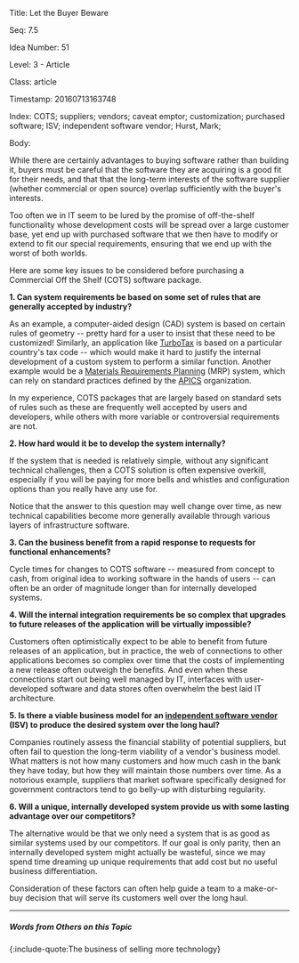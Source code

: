 Title:  Let the Buyer Beware

Seq:    7.5

Idea Number: 51

Level:  3 - Article

Class:  article

Timestamp: 20160713163748

Index:  COTS; suppliers; vendors; caveat emptor; customization; purchased software; ISV; independent software vendor; Hurst, Mark; 

Body:

While there are certainly advantages to buying software rather than building it, buyers must be careful that the software they are acquiring is a good fit for their needs, and that that the long-term interests of the software supplier (whether commercial or open source) overlap sufficiently with the buyer's interests.

Too often we in IT seem to be lured by the promise of off-the-shelf functionality whose development costs will be spread over a large customer base, yet end up with purchased software that we then have to modify or extend to fit our special requirements, ensuring that we end up with the worst of both worlds.

Here are some key issues to be considered before purchasing a Commercial Off the Shelf (COTS) software package.

**1. Can system requirements be based on some set of rules that are generally accepted by industry?**

As an example, a computer-aided design (CAD) system is based on certain rules of geometry -- pretty hard for a user to insist that these need to be customized! Similarly, an application like [TurboTax](https://www.turbotax.com) is based on a particular country's tax code -- which would make it hard to justify the internal development of a custom system to perform a similar function. Another example would be a [Materials Requirements Planning](https://en.wikipedia.org/wiki/Material_requirements_planning) (MRP) system, which can rely on standard practices defined by the [APICS](https://www.apics.org) organization.

In my experience, COTS packages that are largely based on standard sets of rules such as these are frequently well accepted by users and developers, while others with more variable or controversial requirements are not.

**2. How hard would it be to develop the system internally?**

If the system that is needed is relatively simple, without any significant technical challenges, then a COTS solution is often expensive overkill, especially if you will be paying for more bells and whistles and configuration options than you really have any use for.

Notice that the answer to this question may well change over time, as new technical capabilities become more generally available through various layers of infrastructure software.

**3. Can the business benefit from a rapid response to requests for functional enhancements?**

Cycle times for changes to COTS software -- measured from concept to cash, from original idea to working software in the hands of users -- can often be an order of magnitude longer than for internally developed systems.

**4. Will the internal integration requirements be so complex that upgrades to future releases of the application will be virtually impossible?**

Customers often optimistically expect to be able to benefit from future releases of an application, but in practice, the web of connections to other applications becomes so complex over time that the costs of implementing a new release often outweigh the benefits. And even when these connections start out being well managed by IT, interfaces with user-developed software and data stores often overwhelm the best laid IT architecture.

**5. Is there a viable business model for an <a href="http://en.wikipedia.org/wiki/Independent_software_vendor" class="reflink" target="ref">independent software vendor</a> (ISV) to produce the desired system over the long haul?**

Companies routinely assess the financial stability of potential suppliers, but often fail to question the long-term viability of a vendor's business model. What matters is not how many customers and how much cash in the bank they have today, but how they will maintain those numbers over time. As a notorious example, suppliers that market software specifically designed for government contractors tend to go belly-up with disturbing regularity.

**6. Will a unique, internally developed system provide us with some lasting advantage over our competitors?**

The alternative would be that we only need a system that is as good as similar systems used by our competitors. If our goal is only parity, then an internally developed system might actually be wasteful, since we may spend time dreaming up unique requirements that add cost but no useful business differentiation.

Consideration of these factors can often help guide a team to a make-or-buy decision that will serve its customers well over the long haul.

----

##### Words from Others on this Topic

{:include-quote:The business of selling more technology}


